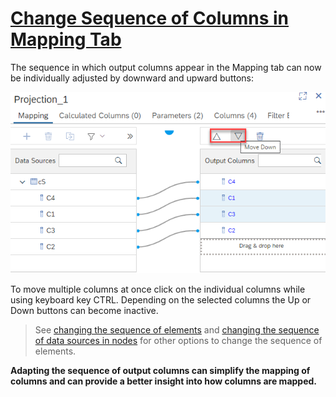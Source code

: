 # [Change Sequence of Columns in Mapping Tab](https://help.sap.com/docs/HANA_CLOUD_DATABASE/d625b46ef0b445abb2c2fd9ba008c265/ffe1a32156414237901d6ada03beb0ef.html)

The sequence in which output columns appear in the Mapping tab can now be individually adjusted by downward and upward buttons:

![buttons to move columns](./screenshots/buttonsMappingPane.png)

To move multiple columns at once click on the individual columns while using keyboard key CTRL. Depending on the selected columns the Up or Down buttons can become inactive.

>See [changing the sequence of elements](https://help.sap.com/docs/HANA_CLOUD_DATABASE/d625b46ef0b445abb2c2fd9ba008c265/ffe1a32156414237901d6ada03beb0ef.html) and [changing the sequence of data sources in nodes](https://help.sap.com/docs/HANA_CLOUD_DATABASE/d625b46ef0b445abb2c2fd9ba008c265/fe537212b56447ee9dacdbb5527fa0dd.html) for other options to change the sequence of elements.

**Adapting the sequence of output columns can simplify the mapping of columns and can provide a better insight into how columns are mapped.**